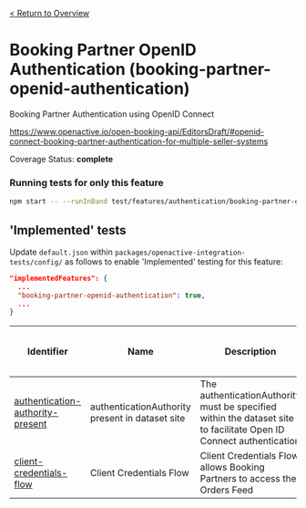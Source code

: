 [< Return to Overview](../../README.md)
# Booking Partner OpenID Authentication (booking-partner-openid-authentication)

Booking Partner Authentication using OpenID Connect


https://www.openactive.io/open-booking-api/EditorsDraft/#openid-connect-booking-partner-authentication-for-multiple-seller-systems

Coverage Status: **complete**




### Running tests for only this feature

```bash
npm start -- --runInBand test/features/authentication/booking-partner-openid-authentication/
```



## 'Implemented' tests

Update `default.json` within `packages/openactive-integration-tests/config/` as follows to enable 'Implemented' testing for this feature:

```json
"implementedFeatures": {
  ...
  "booking-partner-openid-authentication": true,
  ...
}
```

| Identifier | Name | Description | Prerequisites per Opportunity Type | Required Test Interface Actions |
|------------|------|-------------|---------------|-------------------|
| [authentication-authority-present](./implemented/authentication-authority-present-test.js) | authenticationAuthority present in dataset site | The authenticationAuthority must be specified within the dataset site to facilitate Open ID Connect authentication |  |  |
| [client-credentials-flow](./implemented/client-credentials-flow-test.js) | Client Credentials Flow | Client Credentials Flow allows Booking Partners to access the Orders Feed |  |  |


